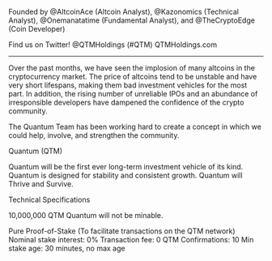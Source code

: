 Founded by @AltcoinAce (Altcoin Analyst), @Kazonomics (Technical Analyst), @Onemanatatime (Fundamental Analyst), and @TheCryptoEdge (Coin Developer)

Find us on Twitter!
@QTMHoldings (#QTM)
QTMHoldings.com

***
Over the past months, we have seen the implosion of many altcoins in the cryptocurrency market. The price of altcoins tend to be unstable and have very short lifespans, making them bad investment vehicles for the most part. In addition, the rising number of unreliable IPOs and an abundance of irresponsible developers have dampened the confidence of the crypto community. 

The Quantum Team has been working hard to create a concept in which we could help, involve, and strengthen the community.

Quantum (QTM)

Quantum will be the first ever long-term investment vehicle of its kind.
Quantum is designed for stability and consistent growth.
Quantum will Thrive and Survive.

Technical Specifications

10,000,000 QTM
Quantum will not be minable.

Pure Proof-of-Stake (To facilitate transactions on the QTM network)
Nominal stake interest: 0%
Transaction fee: 0 QTM
Confirmations: 10
Min stake age: 30 minutes, no max age
